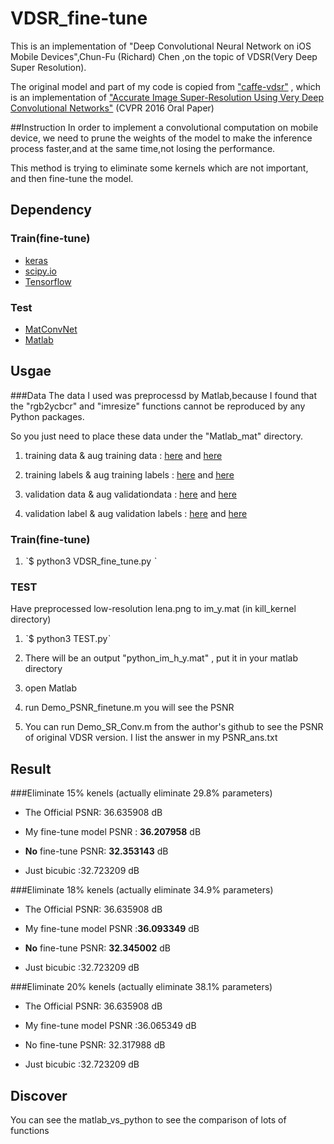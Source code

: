 # VDSR_fine-tune
This is an implementation of "Deep Convolutional Neural Network on iOS Mobile Devices",Chun-Fu (Richard) Chen
,on the topic of VDSR(Very Deep Super Resolution).

The original model and part of my code is copied from ["caffe-vdsr"](https://github.com/huangzehao/caffe-vdsr) , which is an implementation of ["Accurate Image Super-Resolution Using Very Deep Convolutional Networks"](http://cv.snu.ac.kr/research/VDSR/) (CVPR 2016 Oral Paper) 

##Instruction
In order to implement a convolutional computation on mobile device, we need to prune the weights of the model to make the inference process faster,and at the same time,not losing the performance.

This method is trying to eliminate some kernels which are not important, and then fine-tune the model.

## Dependency 
### Train(fine-tune)
- [keras](https://github.com/fchollet/keras)
- [scipy.io](https://www.scipy.org/)
- [Tensorflow](https://www.tensorflow.org/)

### Test
- [MatConvNet](http://www.vlfeat.org/matconvnet/)
- [Matlab](https://www.mathworks.com/products/matlab.html)

## Usgae
###Data
The data I used was preprocessd by Matlab,because I found that the "rgb2ycbcr" and "imresize" functions cannot be reproduced by any Python packages.

So you just need to place these data under the "Matlab_mat" directory.

1. training data & aug training data : [here](https://drive.google.com/file/d/0Bw_IymwywdSnWUo0ZTlkdmtKcVk/view?usp=sharing) and [here](https://drive.google.com/open?id=0Bw_IymwywdSndVFBdDVJWm1kRHc)

2. training labels & aug training labels : [here](https://drive.google.com/open?id=0Bw_IymwywdSnT21QdEZGZGpwMlE) and [here](https://drive.google.com/open?id=0Bw_IymwywdSnZ2xTaXowbHJULXc)

3. validation data & aug validationdata : [here](https://drive.google.com/open?id=0Bw_IymwywdSnbmdvbmtGU0ZBejQ) and [here](https://drive.google.com/open?id=0Bw_IymwywdSnQU9EZEw0LWdtQTA)

4. validation label & aug validation labels : [here](https://drive.google.com/open?id=0Bw_IymwywdSnOFU0VjBuMmlhQlE) and [here](https://drive.google.com/open?id=0Bw_IymwywdSnUDhGNEFWNzB6bDA)

### Train(fine-tune)
1. ˋ$ python3 VDSR_fine_tune.py ˋ

### TEST
Have preprocessed low-resolution lena.png to im_y.mat (in kill_kernel directory)

1. ˋ$ python3 TEST.pyˋ

2. There will be an output "python_im_h_y.mat" , put it in your matlab directory

3. open Matlab 

4. run Demo_PSNR_finetune.m you will see the PSNR

5. You can run Demo_SR_Conv.m from the author's github to see the PSNR of original VDSR version. 
  I list the answer in my PSNR_ans.txt

## Result
###Eliminate 15% kenels (actually eliminate 29.8% parameters)
- The Official PSNR: 36.635908 dB

- My fine-tune model PSNR : **36.207958** dB

- **No** fine-tune PSNR: **32.353143** dB

- Just bicubic :32.723209 dB

###Eliminate 18% kenels (actually eliminate 34.9% parameters)
- The Official PSNR: 36.635908 dB

- My fine-tune model PSNR :**36.093349** dB

- **No** fine-tune PSNR: **32.345002** dB

- Just bicubic :32.723209 dB

###Eliminate 20% kenels (actually eliminate 38.1% parameters)
- The Official PSNR: 36.635908 dB

- My fine-tune model PSNR :36.065349 dB

- No fine-tune PSNR: 32.317988 dB

- Just bicubic :32.723209 dB

## Discover
You can see the matlab_vs_python to see the comparison of lots of functions


